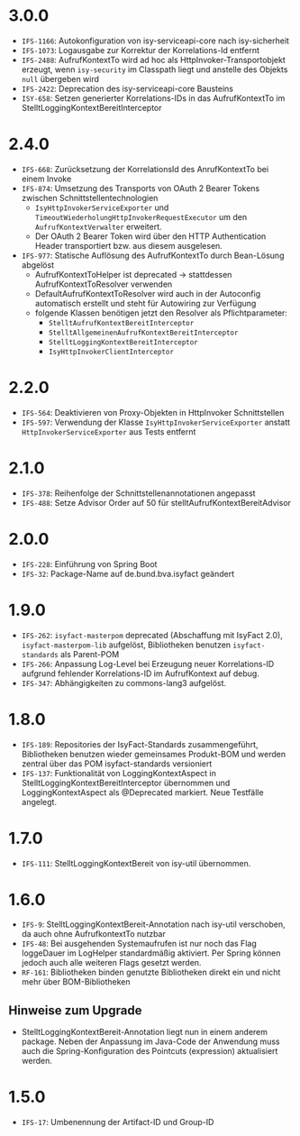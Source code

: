 # 3.0.0
- `IFS-1166`: Autokonfiguration von isy-serviceapi-core nach isy-sicherheit
- `IFS-1073`: Logausgabe zur Korrektur der Korrelations-Id entfernt
- `IFS-2488`: AufrufKontextTo wird ad hoc als HttpInvoker-Transportobjekt erzeugt, wenn `isy-security` im Classpath liegt und anstelle des Objekts `null` übergeben wird
- `IFS-2422`: Deprecation des isy-serviceapi-core Bausteins
- `ISY-658`: Setzen generierter Korrelations-IDs in das AufrufKontextTo im StelltLoggingKontextBereitInterceptor

# 2.4.0
- `IFS-668`: Zurücksetzung der KorrelationsId des AnrufKontextTo bei einem Invoke
- `IFS-874`: Umsetzung des Transports von OAuth 2 Bearer Tokens zwischen Schnittstellentechnologien
    - `IsyHttpInvokerServiceExporter` und `TimeoutWiederholungHttpInvokerRequestExecutor` um den `AufrufKontextVerwalter` erweitert.
    - Der OAuth 2 Bearer Token wird über den HTTP Authentication Header transportiert bzw. aus diesem ausgelesen.
- `IFS-977`: Statische Auflösung des AufrufKontextTo durch Bean-Lösung abgelöst
    * AufrufKontextToHelper ist deprecated -> stattdessen AufrufKontextToResolver verwenden
    * DefaultAufrufKontextToResolver wird auch in der Autoconfig automatisch erstellt und steht für Autowiring zur Verfügung
    * folgende Klassen benötigen jetzt den Resolver als Pflichtparameter:
        * `StelltAufrufKontextBereitInterceptor`
        * `StelltAllgemeinenAufrufKontextBereitInterceptor`
        * `StelltLoggingKontextBereitInterceptor`
        * `IsyHttpInvokerClientInterceptor`

# 2.2.0
- `IFS-564`: Deaktivieren von Proxy-Objekten in HttpInvoker Schnittstellen
- `IFS-597`: Verwendung der Klasse `IsyHttpInvokerServiceExporter` anstatt `HttpInvokerServiceExporter`
  aus Tests entfernt

# 2.1.0
- `IFS-378`: Reihenfolge der Schnittstellenannotationen angepasst
- `IFS-488`: Setze Advisor Order auf 50 für stelltAufrufKontextBereitAdvisor

# 2.0.0
- `IFS-228`: Einführung von Spring Boot
- `IFS-32`: Package-Name auf de.bund.bva.isyfact geändert

# 1.9.0
- `IFS-262`: `isyfact-masterpom` deprecated (Abschaffung mit IsyFact 2.0), `isyfact-masterpom-lib` aufgelöst, Bibliotheken benutzen `isyfact-standards` als Parent-POM
- `IFS-266`: Anpassung Log-Level bei Erzeugung neuer Korrelations-ID aufgrund fehlender Korrelations-ID im AufrufKontext auf debug.
- `IFS-347`: Abhängigkeiten zu commons-lang3 aufgelöst.

# 1.8.0
- `IFS-189`: Repositories der IsyFact-Standards zusammengeführt, Bibliotheken benutzen wieder gemeinsames Produkt-BOM und werden zentral über das POM isyfact-standards versioniert
- `IFS-137`: Funktionalität von LoggingKontextAspect in StelltLoggingKontextBereitInterceptor übernommen und LoggingKontextAspect als @Deprecated markiert. Neue Testfälle angelegt. 

# 1.7.0
- `IFS-111`: StelltLoggingKontextBereit von isy-util übernommen. 

# 1.6.0
- `IFS-9`: StelltLoggingKontextBereit-Annotation nach isy-util verschoben, da auch ohne AufrufkontextTo nutzbar
- `IFS-48`: Bei ausgehenden Systemaufrufen ist nur noch das Flag loggeDauer im LogHelper standardmäßig aktiviert. Per Spring können jedoch auch alle weiteren Flags gesetzt werden. 
- `RF-161`: Bibliotheken binden genutzte Bibliotheken direkt ein und nicht mehr über BOM-Bibliotheken

## Hinweise zum Upgrade
- StelltLoggingKontextBereit-Annotation liegt nun in einem anderem package. Neben der Anpassung im Java-Code der Anwendung muss auch die Spring-Konfiguration des Pointcuts (expression) aktualisiert werden.

# 1.5.0
- `IFS-17`: Umbenennung der Artifact-ID und Group-ID
